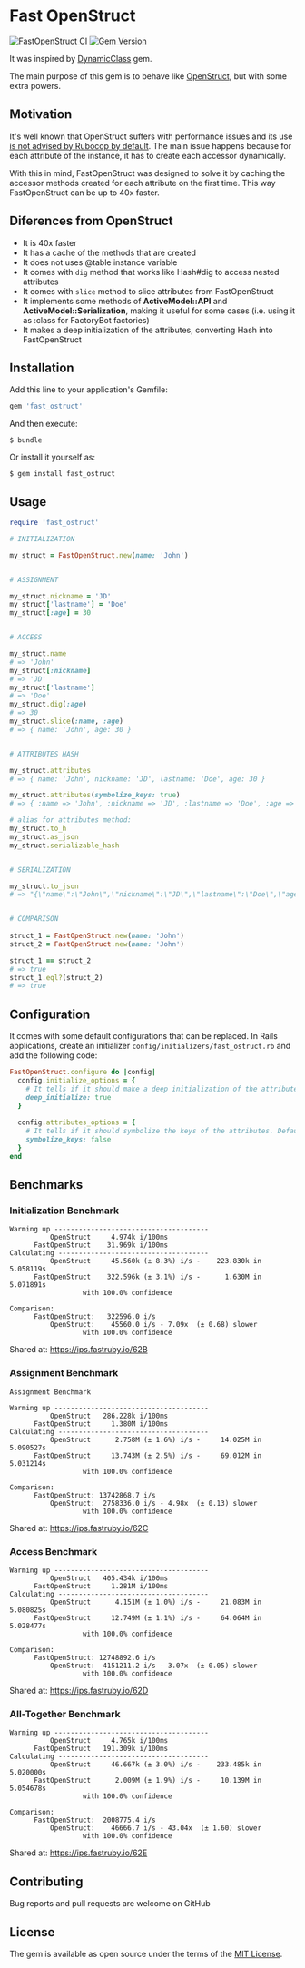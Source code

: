 # Fast OpenStruct

[![FastOpenStruct CI](https://github.com/revelotech/fast_ostruct/actions/workflows/fast-ostruct_ci.yml/badge.svg)](https://github.com/revelotech/fast_ostruct/actions/workflows/fast-ostruct_ci.yml)
[![Gem Version](https://badge.fury.io/rb/fast_ostruct.svg)](https://badge.fury.io/rb/fast_ostruct)

It was inspired by [DynamicClass](https://github.com/amcaplan/dynamic_class) gem.

The main purpose of this gem is to behave like [OpenStruct](https://ruby-doc.org/stdlib-2.5.1/libdoc/ostruct/rdoc/OpenStruct.html), but with some extra powers.

## Motivation
It's well known that OpenStruct suffers with performance issues and its use [is not advised by Rubocop by default](https://docs.rubocop.org/rubocop-performance/cops_performance.html#performanceopenstruct). The main issue happens because for each attribute of the instance, it has to create each accessor dynamically.

With this in mind, FastOpenStruct was designed to solve it by caching the accessor methods created for each attribute on the first time. This way FastOpenStruct can be up to 40x faster.

## Diferences from OpenStruct

- It is 40x faster
- It has a cache of the methods that are created
- It does not uses @table instance variable
- It comes with `dig` method that works like Hash#dig to access nested attributes
- It comes with `slice` method to slice attributes from FastOpenStruct
- It implements some methods of **ActiveModel::API** and **ActiveModel::Serialization**, making it useful for some cases (i.e. using it as :class for FactoryBot factories)
- It makes a deep initialization of the attributes, converting Hash into FastOpenStruct

## Installation

Add this line to your application's Gemfile:

```ruby
gem 'fast_ostruct'
```

And then execute:

    $ bundle

Or install it yourself as:
    
    $ gem install fast_ostruct


## Usage

```ruby
require 'fast_ostruct'

# INITIALIZATION

my_struct = FastOpenStruct.new(name: 'John')


# ASSIGNMENT 

my_struct.nickname = 'JD'
my_struct['lastname'] = 'Doe'
my_struct[:age] = 30


# ACCESS 

my_struct.name 
# => 'John'
my_struct[:nickname] 
# => 'JD'
my_struct['lastname'] 
# => 'Doe'
my_struct.dig(:age) 
# => 30
my_struct.slice(:name, :age) 
# => { name: 'John', age: 30 }


# ATTRIBUTES HASH

my_struct.attributes 
# => { name: 'John', nickname: 'JD', lastname: 'Doe', age: 30 }

my_struct.attributes(symbolize_keys: true) 
# => { :name => 'John', :nickname => 'JD', :lastname => 'Doe', :age => 30 }

# alias for attributes method:
my_struct.to_h 
my_struct.as_json
my_struct.serializable_hash


# SERIALIZATION

my_struct.to_json 
# => "{\"name\":\"John\",\"nickname\":\"JD\",\"lastname\":\"Doe\",\"age\":30}"


# COMPARISON
 
struct_1 = FastOpenStruct.new(name: 'John')
struct_2 = FastOpenStruct.new(name: 'John')

struct_1 == struct_2 
# => true
struct_1.eql?(struct_2) 
# => true
```

## Configuration

It comes with some default configurations that can be replaced. In Rails applications, create an initializer `config/initializers/fast_ostruct.rb` and add the following code: 

```ruby
FastOpenStruct.configure do |config|
  config.initialize_options = {
    # It tells if it should make a deep initialization of the attributes, converting Hash to FastOpenStruct. Default: true 
    deep_initialize: true
  }
  
  config.attributes_options = { 
    # It tells if it should symbolize the keys of the attributes. Default: false
    symbolize_keys: false 
  }
end
```

## Benchmarks

### Initialization Benchmark
```
Warming up --------------------------------------
          OpenStruct     4.974k i/100ms
      FastOpenStruct    31.969k i/100ms
Calculating -------------------------------------
          OpenStruct     45.560k (± 8.3%) i/s -    223.830k in   5.058119s
      FastOpenStruct    322.596k (± 3.1%) i/s -      1.630M in   5.071891s
                  with 100.0% confidence

Comparison:
      FastOpenStruct:   322596.0 i/s
          OpenStruct:    45560.0 i/s - 7.09x  (± 0.68) slower
                  with 100.0% confidence
```
Shared at: https://ips.fastruby.io/62B


### Assignment Benchmark
```
Assignment Benchmark

Warming up --------------------------------------
          OpenStruct   286.228k i/100ms
      FastOpenStruct     1.380M i/100ms
Calculating -------------------------------------
          OpenStruct      2.758M (± 1.6%) i/s -     14.025M in   5.090527s
      FastOpenStruct     13.743M (± 2.5%) i/s -     69.012M in   5.031214s
                  with 100.0% confidence

Comparison:
      FastOpenStruct: 13742868.7 i/s
          OpenStruct:  2758336.0 i/s - 4.98x  (± 0.13) slower
                  with 100.0% confidence
```
Shared at: https://ips.fastruby.io/62C


### Access Benchmark
```
Warming up --------------------------------------
          OpenStruct   405.434k i/100ms
      FastOpenStruct     1.281M i/100ms
Calculating -------------------------------------
          OpenStruct      4.151M (± 1.0%) i/s -     21.083M in   5.080825s
      FastOpenStruct     12.749M (± 1.1%) i/s -     64.064M in   5.028477s
                  with 100.0% confidence

Comparison:
      FastOpenStruct: 12748892.6 i/s
          OpenStruct:  4151211.2 i/s - 3.07x  (± 0.05) slower
                  with 100.0% confidence
```
Shared at: https://ips.fastruby.io/62D


### All-Together Benchmark
```
Warming up --------------------------------------
          OpenStruct     4.765k i/100ms
      FastOpenStruct   191.309k i/100ms
Calculating -------------------------------------
          OpenStruct     46.667k (± 3.0%) i/s -    233.485k in   5.020000s
      FastOpenStruct      2.009M (± 1.9%) i/s -     10.139M in   5.054678s
                  with 100.0% confidence

Comparison:
      FastOpenStruct:  2008775.4 i/s
          OpenStruct:    46666.7 i/s - 43.04x  (± 1.60) slower
                  with 100.0% confidence
```
Shared at: https://ips.fastruby.io/62E


## Contributing

Bug reports and pull requests are welcome on GitHub

## License

The gem is available as open source under the terms of the [MIT License](http://opensource.org/licenses/MIT).
